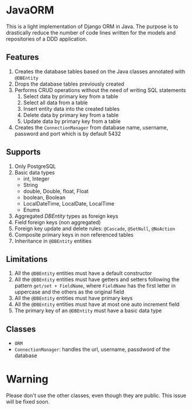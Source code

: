 # JavaORM

This is a light implementation of Django ORM in Java.
The purpose is to drastically reduce the number of code lines written for the models and repositories of a DDD application.

## Features
1. Creates the database tables based on the Java classes annotated with ```@DBEntity```
2. Drops the database tables previously created 
3. Performs CRUD operations without the need of writing SQL statements
   1. Select data by primary key from a table
   2. Select all data from a table
   3. Insert entity data into the created tables
   4. Delete data by primary key from a table
   5. Update data by primary key from a table
4. Creates the ```ConnectionManager``` from database name, username, password and port which is by default 5432

## Supports
1. Only PostgreSQL
1. Basic data types
   - int, Integer
   - String
   - double, Double, float, Float
   - boolean, Boolean
   - LocalDateTime, LocalDate, LocalTime
   - Enums
2. Aggregated _DBEntity_ types as foreign keys
3. Field foreign keys (non aggregated)
3. Foreign key update and delete rules: ```@Cascade```, ```@SetNull```, ```@NoAction```
4. Composite primary keys in non referenced tables
5. Inheritance in ```@DBEntity``` entities

## Limitations
1. All the ```@DBEntity``` entities must have a default constructor
2. All the ```@DBEntity``` entities must have getters and setters following the pattern ```get/set + FieldName```, where ```FieldName``` has the first letter in uppercase and the others as the original field
3. All the ```@DBEntity``` entities must have primary keys
4. All the ```@DBEntity``` entities must have at most one auto increment field
5. The primary key of an  ```@DBEntity``` must have a basic data type

## Classes
- ```ORM```
- ```ConnectionManager```: handles the url, username, passdword of the database

# Warning
Please don't use the other classes, even though they are public. This issue will be fixed soon.
